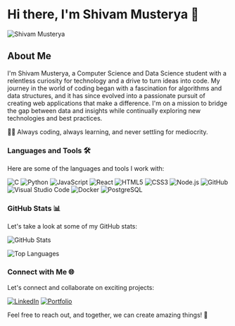 # Hi there, I'm Shivam Musterya 👋

![Shivam Musterya](https://media.giphy.com/media/du3J3cXyzhj75IOgvA/giphy.gif)

## About Me

I'm Shivam Musterya, a Computer Science and Data Science student with a relentless curiosity for technology and a drive to turn ideas into code. My journey in the world of coding began with a fascination for algorithms and data structures, and it has since evolved into a passionate pursuit of creating web applications that make a difference. I'm on a mission to bridge the gap between data and insights while continually exploring new technologies and best practices.

👨‍💻 Always coding, always learning, and never settling for mediocrity.

### Languages and Tools 🛠 

Here are some of the languages and tools I work with:

![C](http://img.shields.io/badge/-C-A8B9CC?style=flat-square&logo=c&logoColor=ffffff)
![Python](http://img.shields.io/badge/-Python-3776AB?style=flat-square&logo=python&logoColor=ffffff)
![JavaScript](http://img.shields.io/badge/-JavaScript-F7DF1E?style=flat-square&logo=javascript&logoColor=000000)
![React](http://img.shields.io/badge/-React-61DAFB?style=flat-square&logo=react&logoColor=000000)
![HTML5](https://img.shields.io/badge/-HTML5-%23E44D27?style=flat-square&logo=html5&logoColor=ffffff)
![CSS3](https://img.shields.io/badge/-CSS3-%231572B6?style=flat-square&logo=css3)
![Node.js](https://img.shields.io/badge/-Node.js-339933?style=flat-square&logo=node.js&logoColor=ffffff)
![GitHub](https://img.shields.io/badge/-GitHub-181717?style=flat-square&logo=github)
![Visual Studio Code](http://img.shields.io/badge/-Visual%20Studio%20Code-007ACC?style=flat-square&logo=visual-studio-code&logoColor=ffffff)
![Docker](http://img.shields.io/badge/-Docker-2496ED?style=flat-square&logo=docker&logoColor=ffffff)
![PostgreSQL](http://img.shields.io/badge/-PostgreSQL-336791?style=flat-square&logo=postgresql&logoColor=ffffff)

### GitHub Stats 📊

Let's take a look at some of my GitHub stats:

![GitHub Stats](https://github-readme-stats.vercel.app/api?username=musteryasm&show_icons=true&count_private=true&theme=dark)

![Top Languages](https://github-readme-stats.vercel.app/api/top-langs/?username=musteryasm&layout=compact&theme=dark)

### Connect with Me 🌐

Let's connect and collaborate on exciting projects:

[![LinkedIn](https://img.shields.io/badge/-LinkedIn-0077B5?style=flat-square&logo=linkedin)](https://www.linkedin.com/in/shivam-musterya-30a101264/)
[![Portfolio](https://img.shields.io/badge/-Portfolio-%23000000?style=flat-square)](https://your-portfolio-website.com)

Feel free to reach out, and together, we can create amazing things! 🚀
